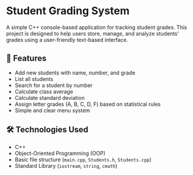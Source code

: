 # Student Grading System

A simple C++ console-based application for tracking student grades. This project is designed to help users store, manage, and analyze students' grades using a user-friendly text-based interface.

## 📌 Features

- Add new students with name, number, and grade
- List all students
- Search for a student by number
- Calculate class average
- Calculate standard deviation
- Assign letter grades (A, B, C, D, F) based on statistical rules
- Simple and clear menu system

## 🛠 Technologies Used

- C++
- Object-Oriented Programming (OOP)
- Basic file structure (`main.cpp`, `Students.h`, `Students.cpp`)
- Standard Library (`iostream`, `string`, `cmath`)

